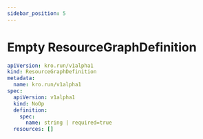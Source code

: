 ```yaml
---
sidebar_position: 5
---
```


# Empty ResourceGraphDefinition

```yaml title="noop.yaml"
apiVersion: kro.run/v1alpha1
kind: ResourceGraphDefinition
metadata:
  name: kro.run/v1alpha1
spec:
  apiVersion: v1alpha1
  kind: NoOp
  definition:
    spec:
      name: string | required=true
  resources: []
```
